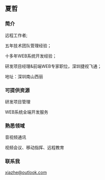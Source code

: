 ## 夏哲

### 简介
远程工作者;

五年技术团队管理经验；

十多年WEB系统开发经验；

研发项目经理&前端WEB专家职位，深圳捷视飞通；

地址：深圳南山西丽


### 可提供资源

研发项目管理

WEB系统全端开发服务

### 熟悉领域

音视频通讯

视频会议、移动指挥、远程教育

### 联系我
xiazhe@outlook.com
